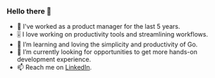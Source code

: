 ### Hello there 👋

- 💼 I've worked as a product manager for the last 5 years.
- 🎚️ I love working on productivity tools and streamlining workflows.
- 🌱 I’m learning and loving the simplicity and productivity of Go.
- 🔭 I’m currently looking for opportunities to get more hands-on development experience.
- 📫 Reach me on [LinkedIn](www.linkedin.com/in/quangdn42).

<!--
**quangd42/quangd42** is a ✨ _special_ ✨ repository because its `README.md` (this file) appears on your GitHub profile.

Here are some ideas to get you started:

- 🔭 I’m currently working on ...
- 🌱 I’m currently learning ...
- 👯 I’m looking to collaborate on ...
- 🤔 I’m looking for help with ...
- 💬 Ask me about ...
- 📫 How to reach me: ...
- 😄 Pronouns: ...
- ⚡ Fun fact: ...
-->
